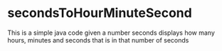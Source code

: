 # secondsToHourMinuteSecond
This is a simple java code given a number seconds displays how many hours, minutes and seconds that is in that number of seconds
